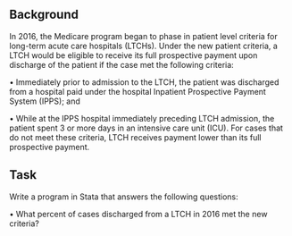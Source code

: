 ## Background
In 2016, the Medicare program began to phase in patient level criteria for long-term acute care hospitals (LTCHs).  Under the new patient criteria, a LTCH would be eligible to receive its full prospective payment upon discharge of the patient if the case met the following criteria:

•	Immediately prior to admission to the LTCH, the patient was discharged from a hospital paid under the hospital Inpatient Prospective Payment System (IPPS); and 

•	While at the IPPS hospital immediately preceding LTCH admission, the patient spent 3 or more days in an intensive care unit (ICU).
For cases that do not meet these criteria, LTCH receives payment lower than its full prospective payment.

## Task  
Write a program in Stata that answers the following questions:

•	What percent of cases discharged from a LTCH in 2016 met the new criteria?
